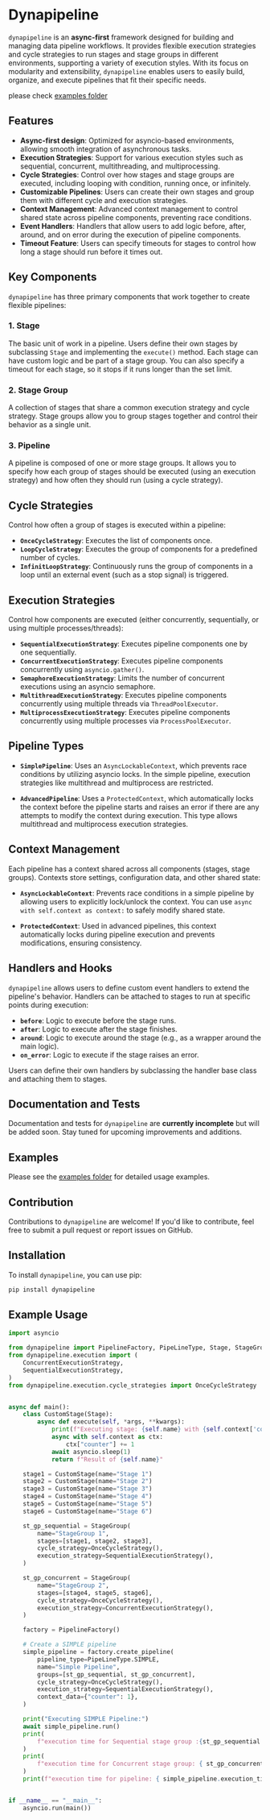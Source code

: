 
# Dynapipeline

`dynapipeline` is an **async-first** framework designed for building and managing data pipeline workflows. It provides flexible execution strategies and cycle strategies to run stages and stage groups in different environments, supporting a variety of execution styles. With its focus on modularity and extensibility, `dynapipeline` enables users to easily build, organize, and execute pipelines that fit their specific needs.

please check [examples folder](https://github.com/oldcorvus/dynapipeline/examples) 

## Features

- **Async-first design**: Optimized for asyncio-based environments, allowing smooth integration of asynchronous tasks.
- **Execution Strategies**: Support for various execution styles such as sequential, concurrent, multithreading, and multiprocessing.
- **Cycle Strategies**: Control over how stages and stage groups are executed, including looping with condition, running once, or infinitely.
- **Customizable Pipelines**: Users can create their own stages and group them with different cycle and execution strategies.
- **Context Management**: Advanced context management to control shared state across pipeline components, preventing race conditions.
- **Event Handlers**: Handlers that allow users to add logic before, after, around, and on error during the execution of pipeline components.
- **Timeout Feature**: Users can specify timeouts for stages to control how long a stage should run before it times out.

## Key Components

`dynapipeline` has three primary components that work together to create flexible pipelines:

### 1. **Stage**
The basic unit of work in a pipeline. Users define their own stages by subclassing `Stage` and implementing the `execute()` method. Each stage can have custom logic and be part of a stage group. You can also specify a timeout for each stage, so it stops if it runs longer than the set limit.

### 2. **Stage Group**
A collection of stages that share a common execution strategy and cycle strategy. Stage groups allow you to group stages together and control their behavior as a single unit.

### 3. **Pipeline**
A pipeline is composed of one or more stage groups. It allows you to specify how each group of stages should be executed (using an execution strategy) and how often they should run (using a cycle strategy).

## Cycle Strategies

Control how often a group of stages is executed within a pipeline:

- **`OnceCycleStrategy`**: Executes the list of components once.
- **`LoopCycleStrategy`**: Executes the group of components for a predefined number of cycles.
- **`InfinitLoopStrategy`**: Continuously runs the group of components in a loop until an external event (such as a stop signal) is triggered.

## Execution Strategies

Control how components are executed (either concurrently, sequentially, or using multiple processes/threads):

- **`SequentialExecutionStrategy`**: Executes pipeline components one by one sequentially.
- **`ConcurrentExecutionStrategy`**: Executes pipeline components concurrently using `asyncio.gather()`.
- **`SemaphoreExecutionStrategy`**: Limits the number of concurrent executions using an asyncio semaphore.
- **`MultithreadExecutionStrategy`**: Executes pipeline components concurrently using multiple threads via `ThreadPoolExecutor`.
- **`MultiprocessExecutionStrategy`**: Executes pipeline components concurrently using multiple processes via `ProcessPoolExecutor`.

## Pipeline Types

- **`SimplePipeline`**: Uses an `AsyncLockableContext`, which prevents race conditions by utilizing asyncio locks. In the simple pipeline, execution strategies like multithread and multiprocess are restricted.
  
- **`AdvancedPipeline`**: Uses a `ProtectedContext`, which automatically locks the context before the pipeline starts and raises an error if there are any attempts to modify the context during execution. This type allows multithread and multiprocess execution strategies.

## Context Management

Each pipeline has a context shared across all components (stages, stage groups). Contexts store settings, configuration data, and other shared state:

- **`AsyncLockableContext`**: Prevents race conditions in a simple pipeline by allowing users to explicitly lock/unlock the context. You can use `async with self.context as context:` to safely modify shared state.
  
- **`ProtectedContext`**: Used in advanced pipelines, this context automatically locks during pipeline execution and prevents modifications, ensuring consistency.

## Handlers and Hooks

`dynapipeline` allows users to define custom event handlers to extend the pipeline's behavior. Handlers can be attached to stages to run at specific points during execution:

- **`before`**: Logic to execute before the stage runs.
- **`after`**: Logic to execute after the stage finishes.
- **`around`**: Logic to execute around the stage (e.g., as a wrapper around the main logic).
- **`on_error`**: Logic to execute if the stage raises an error.

Users can define their own handlers by subclassing the handler base class and attaching them to stages.

## Documentation and Tests

Documentation and tests for `dynapipeline` are **currently incomplete** but will be added soon. Stay tuned for upcoming improvements and additions.

## Examples

Please see the [examples folder](https://github.com/oldcorvus/dynapipeline/examples) for detailed usage examples.

## Contribution

Contributions to `dynapipeline` are welcome! If you'd like to contribute, feel free to submit a pull request or report issues on GitHub.

## Installation

To install `dynapipeline`, you can use pip:

```bash
pip install dynapipeline
```

## Example Usage

```python
import asyncio

from dynapipeline import PipelineFactory, PipeLineType, Stage, StageGroup
from dynapipeline.execution import (
    ConcurrentExecutionStrategy,
    SequentialExecutionStrategy,
)
from dynapipeline.execution.cycle_strategies import OnceCycleStrategy


async def main():
    class CustomStage(Stage):
        async def execute(self, *args, **kwargs):
            print(f"Executing stage: {self.name} with {self.context['counter']}")
            async with self.context as ctx:
                ctx["counter"] += 1
            await asyncio.sleep(1)
            return f"Result of {self.name}"

    stage1 = CustomStage(name="Stage 1")
    stage2 = CustomStage(name="Stage 2")
    stage3 = CustomStage(name="Stage 3")
    stage4 = CustomStage(name="Stage 4")
    stage5 = CustomStage(name="Stage 5")
    stage6 = CustomStage(name="Stage 6")

    st_gp_sequential = StageGroup(
        name="StageGroup 1",
        stages=[stage1, stage2, stage3],
        cycle_strategy=OnceCycleStrategy(),
        execution_strategy=SequentialExecutionStrategy(),
    )

    st_gp_concurrent = StageGroup(
        name="StageGroup 2",
        stages=[stage4, stage5, stage6],
        cycle_strategy=OnceCycleStrategy(),
        execution_strategy=ConcurrentExecutionStrategy(),
    )

    factory = PipelineFactory()

    # Create a SIMPLE pipeline
    simple_pipeline = factory.create_pipeline(
        pipeline_type=PipeLineType.SIMPLE,
        name="Simple Pipeline",
        groups=[st_gp_sequential, st_gp_concurrent],
        cycle_strategy=OnceCycleStrategy(),
        execution_strategy=SequentialExecutionStrategy(),
        context_data={"counter": 1},
    )

    print("Executing SIMPLE Pipeline:")
    await simple_pipeline.run()
    print(
        f"execution time for Sequential stage group :{st_gp_sequential.execution_time}"
    )
    print(
        f"execution time for Concurrent stage group: { st_gp_concurrent.execution_time}"
    )
    print(f"execution time for pipeline: { simple_pipeline.execution_time}")


if __name__ == "__main__":
    asyncio.run(main())

```

